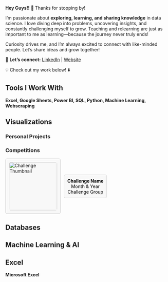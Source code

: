 **Hey Guys!!** 👋 Thanks for stopping by!  

I’m passionate about **exploring, learning, and sharing knowledge** in data science. I love diving deep into problems, uncovering insights, and constantly challenging myself to grow. Teaching and relearning are just as important to me as learning—because the journey never truly ends!  

Curiosity drives me, and I’m always excited to connect with like-minded people. Let’s share ideas and grow together!  

📌 **Let’s connect:**  [LinkedIn](https://www.linkedin.com/in/abhilashjoseofficial/) |  [Website](http://abhilashjose.com/)  

💡 Check out my work below! ⬇️  

## **Tools I Work With**  

**Excel, Google Sheets, Power BI, SQL, Python, Machine Learning, Webscraping**  

## **Visualizations**  

### **Personal Projects**  

### **Competitions**  

<div style="display: flex; gap: 10px; align-items: center;">  
    <div style="border:1px solid #ccc; padding:10px; border-radius:5px; background:#f8f8f8;">  
        <img src="[Your Thumbnail Link]" alt="Challenge Thumbnail" style="width:150px; height:auto; border-radius:5px;">  
    </div>  
    <div style="border:1px solid #ccc; padding:10px; border-radius:5px; background:#f8f8f8; text-align:center;">  
        <a href="[Your Visualization Link]" style="text-decoration:none; color:black;">  
            <strong>Challenge Name</strong><br>  
            Month & Year<br>  
            Challenge Group  
        </a>  
    </div>  
</div>  

## **Databases**  

## **Machine Learning & AI**  

## **Excel**  

**Microsoft Excel**  
